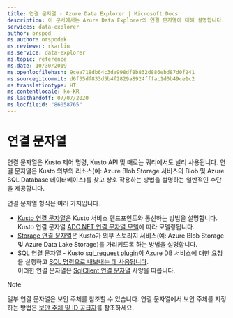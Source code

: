```yaml
---
title: 연결 문자열 - Azure Data Explorer | Microsoft Docs
description: 이 문서에서는 Azure Data Explorer의 연결 문자열에 대해 설명합니다.
services: data-explorer
author: orspod
ms.author: orspodek
ms.reviewer: rkarlin
ms.service: data-explorer
ms.topic: reference
ms.date: 10/30/2019
ms.openlocfilehash: 9cea718db64c3da998df8b832d886ebd87d0f241
ms.sourcegitcommit: d6f35df833d5b4f2829a8924fffac1d0b49ce1c2
ms.translationtype: HT
ms.contentlocale: ko-KR
ms.lasthandoff: 07/07/2020
ms.locfileid: "86058765"
---
```

# <a name="connection-strings"></a>연결 문자열

연결 문자열은 Kusto 제어 명령, Kusto API 및 때로는 쿼리에서도 널리 사용됩니다.
연결 문자열은 Kusto 외부의 리소스(예: Azure Blob Storage 서비스의 Blob 및 Azure SQL Database 데이터베이스)를 찾고 상호 작용하는 방법을 설명하는 일반적인 수단을 제공합니다.

연결 문자열 형식은 여러 가지입니다.

* [Kusto 연결 문자열](./kusto.md)은 Kusto 서비스 엔드포인트와 통신하는 방법을 설명합니다.
  Kusto 연결 문자열 [ADO.NET 연결 문자열 모델](https://docs.microsoft.com/dotnet/framework/data/adonet/connection-string-syntax)에 따라 모델링됩니다.
* [Storage 연결 문자열](./storage.md)은 Kusto가 외부 스토리지 서비스(예: Azure Blob Storage 및 Azure Data Lake Storage)를 가리키도록 하는 방법을 설명합니다.
* SQL 연결 문자열 - Kusto [sql_request plugin](../../query/sqlrequestplugin.md)이 Azure DB 서비스에 대한 요청을 실행하고 [SQL 명령으로 내보내는 데 사용됩니다](../../management/data-export/export-data-to-sql.md).  
  이러한 연결 문자열은 [SqlClient 연결 문자열](https://docs.microsoft.com/dotnet/framework/data/adonet/connection-string-syntax#sqlclient-connection-strings) 사양을 따릅니다.

> [!NOTE]
> 일부 연결 문자열은 보안 주체를 참조할 수 있습니다. 연결 문자열에서 보안 주체를 지정하는 방법은 [보안 주체 및 ID 공급자](../../management/access-control/principals-and-identity-providers.md)를 참조하세요.
